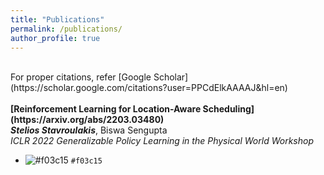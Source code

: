 ```yaml
---
title: "Publications"
permalink: /publications/
author_profile: true
---
```

<br>
For proper citations, refer [Google Scholar](https://scholar.google.com/citations?user=PPCdElkAAAAJ&hl=en)<br>
<br>
<b>[Reinforcement Learning for Location-Aware Scheduling](https://arxiv.org/abs/2203.03480)</b> <br>
<i><b>Stelios Stavroulakis</b></i>, Biswa Sengupta<br>
<i>ICLR 2022 Generalizable Policy Learning in the Physical World Workshop </i>
<br>

- ![#f03c15](https://via.placeholder.com/15/f03c15/000000?text=+) `#f03c15`
